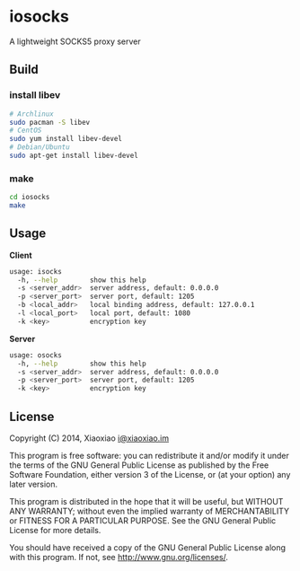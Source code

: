 # iosocks  #

A lightweight SOCKS5 proxy server

## Build ##

### install libev ###

```bash
# Archlinux
sudo pacman -S libev
# CentOS
sudo yum install libev-devel
# Debian/Ubuntu
sudo apt-get install libev-devel
```

### make ###

```bash
cd iosocks
make
```

## Usage ##

**Client**

```bash
usage: isocks
  -h, --help        show this help
  -s <server_addr>  server address, default: 0.0.0.0
  -p <server_port>  server port, default: 1205
  -b <local_addr>   local binding address, default: 127.0.0.1
  -l <local_port>   local port, default: 1080
  -k <key>          encryption key
```

**Server**

```bash
usage: osocks
  -h, --help        show this help
  -s <server_addr>  server address, default: 0.0.0.0
  -p <server_port>  server port, default: 1205
  -k <key>          encryption key
```

## License ##

Copyright (C) 2014, Xiaoxiao <i@xiaoxiao.im>

This program is free software: you can redistribute it and/or modify
it under the terms of the GNU General Public License as published by
the Free Software Foundation, either version 3 of the License, or
(at your option) any later version.

This program is distributed in the hope that it will be useful,
but WITHOUT ANY WARRANTY; without even the implied warranty of
MERCHANTABILITY or FITNESS FOR A PARTICULAR PURPOSE.  See the
GNU General Public License for more details.

You should have received a copy of the GNU General Public License
along with this program. If not, see <http://www.gnu.org/licenses/>.

